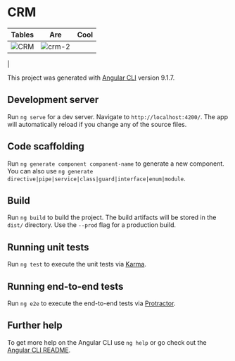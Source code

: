 # CRM

| Tables        | Are           | Cool  |
| ------------- |:-------------:| -----:|
| ![CRM](https://user-images.githubusercontent.com/79071391/139135258-2330eebd-be35-4e74-a3cd-13a77c3930b5.PNG)  | ![crm-2](https://user-images.githubusercontent.com/79071391/139136681-b3f6693b-bd6a-47a5-be82-5df90e577a5c.PNG)
 | 





This project was generated with [Angular CLI](https://github.com/angular/angular-cli) version 9.1.7.

## Development server

Run `ng serve` for a dev server. Navigate to `http://localhost:4200/`. The app will automatically reload if you change any of the source files.

## Code scaffolding

Run `ng generate component component-name` to generate a new component. You can also use `ng generate directive|pipe|service|class|guard|interface|enum|module`.

## Build

Run `ng build` to build the project. The build artifacts will be stored in the `dist/` directory. Use the `--prod` flag for a production build.

## Running unit tests

Run `ng test` to execute the unit tests via [Karma](https://karma-runner.github.io).

## Running end-to-end tests

Run `ng e2e` to execute the end-to-end tests via [Protractor](http://www.protractortest.org/).

## Further help

To get more help on the Angular CLI use `ng help` or go check out the [Angular CLI README](https://github.com/angular/angular-cli/blob/master/README.md).
